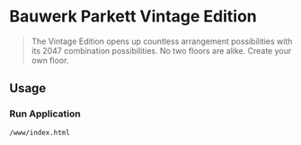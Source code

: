 # Bauwerk Parkett Vintage Edition

> The Vintage Edition opens up countless arrangement possibilities with its 2047 combination possibilities. No two floors are alike. Create your own floor.

## Usage

### Run Application

    /www/index.html
